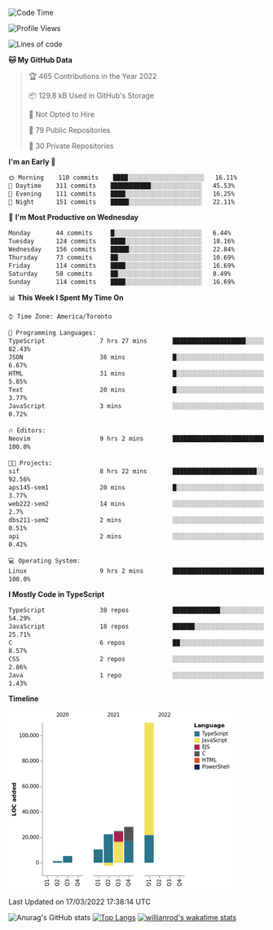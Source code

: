 <!--START_SECTION:waka-->
![Code Time](http://img.shields.io/badge/Code%20Time-191%20hrs%203%20mins-blue)

![Profile Views](http://img.shields.io/badge/Profile%20Views-18-blue)

![Lines of code](https://img.shields.io/badge/From%20Hello%20World%20I%27ve%20Written-200%20Thousand%20lines%20of%20code-blue)

**🐱 My GitHub Data** 

> 🏆 465 Contributions in the Year 2022
 > 
> 📦 129.8 kB Used in GitHub's Storage 
 > 
> 🚫 Not Opted to Hire
 > 
> 📜 79 Public Repositories 
 > 
> 🔑 30 Private Repositories  
 > 
**I'm an Early 🐤** 

```text
🌞 Morning    110 commits    ████░░░░░░░░░░░░░░░░░░░░░   16.11% 
🌆 Daytime    311 commits    ███████████░░░░░░░░░░░░░░   45.53% 
🌃 Evening    111 commits    ████░░░░░░░░░░░░░░░░░░░░░   16.25% 
🌙 Night      151 commits    █████░░░░░░░░░░░░░░░░░░░░   22.11%

```
📅 **I'm Most Productive on Wednesday** 

```text
Monday       44 commits     █░░░░░░░░░░░░░░░░░░░░░░░░   6.44% 
Tuesday      124 commits    ████░░░░░░░░░░░░░░░░░░░░░   18.16% 
Wednesday    156 commits    █████░░░░░░░░░░░░░░░░░░░░   22.84% 
Thursday     73 commits     ██░░░░░░░░░░░░░░░░░░░░░░░   10.69% 
Friday       114 commits    ████░░░░░░░░░░░░░░░░░░░░░   16.69% 
Saturday     58 commits     ██░░░░░░░░░░░░░░░░░░░░░░░   8.49% 
Sunday       114 commits    ████░░░░░░░░░░░░░░░░░░░░░   16.69%

```


📊 **This Week I Spent My Time On** 

```text
⌚︎ Time Zone: America/Toronto

💬 Programming Languages: 
TypeScript               7 hrs 27 mins       ████████████████████░░░░░   82.43% 
JSON                     36 mins             █░░░░░░░░░░░░░░░░░░░░░░░░   6.67% 
HTML                     31 mins             █░░░░░░░░░░░░░░░░░░░░░░░░   5.85% 
Text                     20 mins             █░░░░░░░░░░░░░░░░░░░░░░░░   3.77% 
JavaScript               3 mins              ░░░░░░░░░░░░░░░░░░░░░░░░░   0.72%

🔥 Editors: 
Neovim                   9 hrs 2 mins        █████████████████████████   100.0%

🐱‍💻 Projects: 
sif                      8 hrs 22 mins       ███████████████████████░░   92.56% 
aps145-sem1              20 mins             █░░░░░░░░░░░░░░░░░░░░░░░░   3.77% 
web222-sem2              14 mins             ░░░░░░░░░░░░░░░░░░░░░░░░░   2.7% 
dbs211-sem2              2 mins              ░░░░░░░░░░░░░░░░░░░░░░░░░   0.51% 
api                      2 mins              ░░░░░░░░░░░░░░░░░░░░░░░░░   0.42%

💻 Operating System: 
Linux                    9 hrs 2 mins        █████████████████████████   100.0%

```

**I Mostly Code in TypeScript** 

```text
TypeScript               38 repos            █████████████░░░░░░░░░░░░   54.29% 
JavaScript               18 repos            ██████░░░░░░░░░░░░░░░░░░░   25.71% 
C                        6 repos             ██░░░░░░░░░░░░░░░░░░░░░░░   8.57% 
CSS                      2 repos             ░░░░░░░░░░░░░░░░░░░░░░░░░   2.86% 
Java                     1 repo              ░░░░░░░░░░░░░░░░░░░░░░░░░   1.43%

```


**Timeline**

![Chart not found](https://raw.githubusercontent.com/wise-introvert/wise-introvert/master/charts/bar_graph.png) 


 Last Updated on 17/03/2022 17:38:14 UTC
<!--END_SECTION:waka-->

![Anurag's GitHub stats](https://github-readme-stats.vercel.app/api?username=wise-introvert&count_private=true&show_icons=true)
[![Top Langs](https://github-readme-stats.vercel.app/api/top-langs/?username=wise-introvert&langs_count=10)](https://github.com/anuraghazra/github-readme-stats)
[![willianrod's wakatime stats](https://github-readme-stats.vercel.app/api/wakatime?username=wiseintrovert)](https://github.com/anuraghazra/github-readme-stats)
